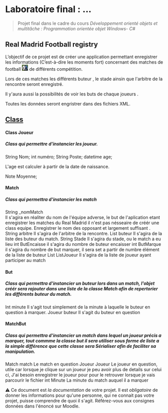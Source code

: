 # Laboratoire final : ... #

> Projet final dans le cadre du cours *Développement orienté objets et multitâche : Programmation orientée objet Windows- C#*

## Real Madrid  Football registry ##

L’objectif de ce projet est de créer une application permettant enregistrer les informations (C’est-à-dire les moments fort) concernant des matches de football ![alt](./260px-Football_Pallo_valmiina-cropped.jpg) de différents compétition. 

Lors de ces matches les différents buteur , le stade ainsin que l'arbitre de la rencontre seront enregistré. 

Il y'aura aussi la possibilités de voir les buts de chaque joueurs .

Toutes les données seront engristrer dans des fichiers XML.


## <u>Class</u> ##



#### Class Joueur  ####

##### Class qui permettre d'instancier les joueur.

String Nom;
int numéro;
String Poste;
datetime age; 

L'age est calculer à partir de la date de naissance.

Note Moyenne;

#### Match ####

##### Class qui permettra  d'instancier les match

 String _nomMatch  
  Il s'agira en réaliter du nom de l'équipe adverse, le but de l'aplication etant enregistrer les matches du Real Madrid il n'est pas nésseaire de créér une class equipe. Enregistrer le nom des opposant et largement suffisant .
 String arbitre 
  Il s'agira de l'arbitre de la rencontre.
  List<but> buteur
  Il s'agira de la liste des buteur du match.
  String Stade 
  Il s'agira du stade, ou le match a eu lieu
 int ButEncaisse 
  il s'agira du nombre de buteur encaisser 
  int ButMarque 
  il s'agira du nombre de but marquer, il sera set a partir de numbre élément de la liste de buteur
  List<Joueur> ListJoueur
  Il s'agira de la liste de joueur ayant  participer au match
  
  
#### But ####

##### Class qui permettra  d'instancier un buteur lors dans un match, l'objet créér sera rajouter dans une liste de la classe Match afin de repertorier les différents buteur du match.
  
  Int minute 
  Il s'agit tout simplement de la minute à laquelle le buteur en question à marquer.
  Joueur buteur
  Il s'agit du buteur en question
  
#### MatchBut ####

##### Class qui permettra  d'instancier un match dans lequel un joueur précis a marquer, tout commme la classe but il sera utiliser sous forme de liste a la simple différence que cette classe sera Sérialiser afin de faciliter sa manipulation.
  
 Match match 
  Le match en question 
 Joueur Joueur
  Le joueur en question, utile car lorsque je clique sur un joueur je peu avoir plus de details sur celui ci, J'ai besoin enregistrer le joueur pour pour le retrouver lorsque je vais parcourir le fichier
  int Minute
  La minute du match auquel il a marquer 



  
  








⚠️ Ce document est *la documentation* de votre projet. Il est *obligatoire* de donner les informations pour qu'une personne, qui ne connait pas votre projet, puisse comprendre de quoi il s'agit. Référez-vous aux consignes données dans l'énoncé sur Moodle.

